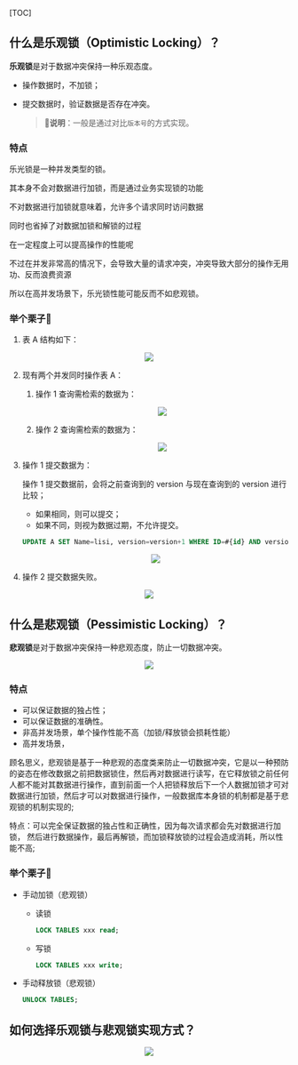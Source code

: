 <!-- @title: 【Java】什么是乐观锁和悲观锁？ -->
<!-- @date: 2022-01-05 14:24:12 -->
<!-- @author: Zhang Jinbao -->
<!-- Table of Content -->

[TOC]

## 什么是乐观锁（Optimistic Locking）？

**乐观锁**是对于数据冲突保持一种乐观态度。

- 操作数据时，不加锁；

- 提交数据时，验证数据是否存在冲突。

  > 💬**说明**：一般是通过对比`版本号`的方式实现。

### 特点

乐光锁是一种并发类型的锁。

其本身不会对数据进行加锁，而是通过业务实现锁的功能

不对数据进行加锁就意味着，允许多个请求同时访问数据

同时也省掉了对数据加锁和解锁的过程

在一定程度上可以提高操作的性能呢

不过在并发非常高的情况下，会导致大量的请求冲突，冲突导致大部分的操作无用功、反而浪费资源

所以在高并发场景下，乐光锁性能可能反而不如悲观锁。



### 举个栗子🌰

1. 表 A 结构如下：

<div align="center">
<img src="https://pic3.zhimg.com/80/v2-bc7ca68afd0b4b21b074fc4d7b1d6fba_1440w.jpg" name="表 A"/>
</div>

2. 现有两个并发同时操作表 A：

   1. 操作 1 查询需检索的数据为：

      <div align="center">
      <img src="https://pic3.zhimg.com/80/v2-bc7ca68afd0b4b21b074fc4d7b1d6fba_1440w.jpg" name="表 A"/>
      </div>

   2. 操作 2 查询需检索的数据为：

      <div align="center">
      <img src="https://pic3.zhimg.com/80/v2-bc7ca68afd0b4b21b074fc4d7b1d6fba_1440w.jpg" name="表 A"/>
      </div>

3. 操作 1 提交数据为：

   操作 1 提交数据前，会将之前查询到的 version 与现在查询到的 version 进行比较；

   - 如果相同，则可以提交；
   - 如果不同，则视为数据过期，不允许提交。

   ```sql
   UPDATE A SET Name=lisi, version=version+1 WHERE ID=#{id} AND version=#{version};
   ```

   <div align="center">
   <img src="https://pic2.zhimg.com/80/v2-391bd2c326b3440047aaf36bdfb81ae1_1440w.jpg" name="表 A"/>
   </div>

4. 操作 2 提交数据失败。

<div align="center">
<img src="https://pic3.zhimg.com/80/v2-4e4f37cc8e1904713660c9036b8afe7e_1440w.jpg" name="表 A"/>
</div>



## 什么是悲观锁（Pessimistic Locking）？

**悲观锁**是对于数据冲突保持一种悲观态度，防止一切数据冲突。

<div align="center">
<img src="https://pic1.zhimg.com/80/v2-9ac6d3ccc056b289863d575fae826384_1440w.jpg" name="表 A"/>
</div>



### 特点

- 可以保证数据的独占性；
- 可以保证数据的准确性。
- 非高并发场景，单个操作性能不高（加锁/释放锁会损耗性能）
- 高并发场景，



顾名思义，悲观锁是基于一种悲观的态度类来防止一切数据冲突，它是以一种预防的姿态在修改数据之前把数据锁住，然后再对数据进行读写，在它释放锁之前任何人都不能对其数据进行操作，直到前面一个人把锁释放后下一个人数据加锁才可对数据进行加锁，然后才可以对数据进行操作，一般数据库本身锁的机制都是基于悲观锁的机制实现的;

特点：可以完全保证数据的独占性和正确性，因为每次请求都会先对数据进行加锁， 然后进行数据操作，最后再解锁，而加锁释放锁的过程会造成消耗，所以性能不高;



### 举个栗子🌰

- 手动加锁（悲观锁）

  - 读锁

    ```sql
    LOCK TABLES xxx read;
    ```

  - 写锁

    ```sql
    LOCK TABLES xxx write;
    ```

- 手动释放锁（悲观锁）

  ```sql
  UNLOCK TABLES;
  ```



## 如何选择乐观锁与悲观锁实现方式？

<div align="center">
<img src="https://img-blog.csdnimg.cn/f4c1c3601d12487687ee8d604e1335fa.png" name="乐观锁和悲观锁"/>
</div>